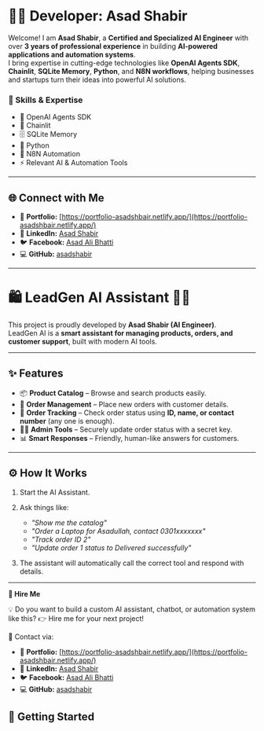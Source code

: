 # 👨‍💻 Developer: **Asad Shabir**  

Welcome! I am **Asad Shabir**, a **Certified and Specialized AI Engineer** with over **3 years of professional experience** in building **AI-powered applications and automation systems**.  
I bring expertise in cutting-edge technologies like **OpenAI Agents SDK**, **Chainlit**, **SQLite Memory**, **Python**, and **N8N workflows**, helping businesses and startups turn their ideas into powerful AI solutions.  


### 🌟 Skills & Expertise  
- 🤖 OpenAI Agents SDK  
- 🔗 Chainlit  
- 🗄️ SQLite Memory  
- 🐍 Python  
- 🔄 N8N Automation  
- ⚡ Relevant AI & Automation Tools  

---

## 🌐 Connect with Me  

- 📂 **Portfolio:** [https://portfolio-asadshbair.netlify.app/](https://portfolio-asadshbair.netlify.app/)  
- 💼 **LinkedIn:** [Asad Shabir](https://www.linkedin.com/in/asad-shabir-programmer110/)  
- 🐦 **Facebook:** [Asad Ali Bhatti](https://www.facebook.com/Asadalibhatti110)  
- 💻 **GitHub:** [asadshabir](https://github.com/asadshabir)  

---

# 🛍️ LeadGen AI Assistant 🚀🤖  

This project is proudly developed by **Asad Shabir (AI Engineer)**.  
LeadGen AI is a **smart assistant for managing products, orders, and customer support**, built with modern AI tools.  

---

## ✨ Features  
- 📦 **Product Catalog** – Browse and search products easily.  
- 🧾 **Order Management** – Place new orders with customer details.  
- 🔎 **Order Tracking** – Check order status using **ID, name, or contact number** (any one is enough).  
- 👨‍💼 **Admin Tools** – Securely update order status with a secret key.  
- 📊 **Smart Responses** – Friendly, human-like answers for customers.  

---

## ⚙️ How It Works  
1. Start the AI Assistant.  
2. Ask things like:  
   - *"Show me the catalog"*  
   - *"Order a Laptop for Asadullah, contact 0301xxxxxxx"*  
   - *"Track order ID 2"*  
   - *"Update order 1 status to Delivered successfully"*  

3. The assistant will automatically call the correct tool and respond with details.  

---
**🤝 Hire Me**

💡 Do you want to build a custom AI assistant, chatbot, or automation system like this?
👉 Hire me for your next project!

📩 Contact via:
- 📂 **Portfolio:** [https://portfolio-asadshbair.netlify.app/](https://portfolio-asadshbair.netlify.app/)  
- 💼 **LinkedIn:** [Asad Shabir](https://www.linkedin.com/in/asad-shabir-programmer110/)  
- 🐦 **Facebook:** [Asad Ali Bhatti](https://www.facebook.com/Asadalibhatti110)  
- 💻 **GitHub:** [asadshabir](https://github.com/asadshabir)  

## 🚀 Getting Started  